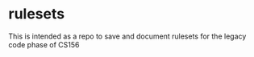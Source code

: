 # rulesets
This is intended as a repo to save and document rulesets for the legacy code phase of CS156
